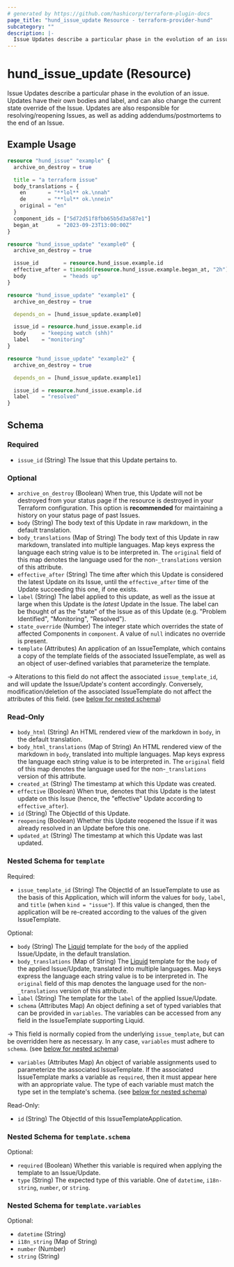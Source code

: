 ```yaml
---
# generated by https://github.com/hashicorp/terraform-plugin-docs
page_title: "hund_issue_update Resource - terraform-provider-hund"
subcategory: ""
description: |-
  Issue Updates describe a particular phase in the evolution of an issue. Updates have their own bodies and label, and can also change the current state override of the Issue. Updates are also responsible for resolving/reopening Issues, as well as adding addendums/postmortems to the end of an Issue.
---
```


# hund_issue_update (Resource)

Issue Updates describe a particular phase in the evolution of an issue. Updates have their own bodies and label, and can also change the current state override of the Issue. Updates are also responsible for resolving/reopening Issues, as well as adding addendums/postmortems to the end of an Issue.

## Example Usage

```terraform
resource "hund_issue" "example" {
  archive_on_destroy = true

  title = "a terraform issue"
  body_translations = {
    en       = "**lol** ok.\nnah"
    de       = "**lul** ok.\nnein"
    original = "en"
  }
  component_ids = ["5d72d51f8fbb65b5d3a587e1"]
  began_at      = "2023-09-23T13:00:00Z"
}

resource "hund_issue_update" "example0" {
  archive_on_destroy = true

  issue_id        = resource.hund_issue.example.id
  effective_after = timeadd(resource.hund_issue.example.began_at, "2h")
  body            = "heads up"
}

resource "hund_issue_update" "example1" {
  archive_on_destroy = true

  depends_on = [hund_issue_update.example0]

  issue_id = resource.hund_issue.example.id
  body     = "keeping watch (shh)"
  label    = "monitoring"
}

resource "hund_issue_update" "example2" {
  archive_on_destroy = true

  depends_on = [hund_issue_update.example1]

  issue_id = resource.hund_issue.example.id
  label    = "resolved"
}
```

<!-- schema generated by tfplugindocs -->
## Schema

### Required

- `issue_id` (String) The Issue that this Update pertains to.

### Optional

- `archive_on_destroy` (Boolean) When true, this Update will not be destroyed from your status page if the resource is destroyed in your Terraform configuration. This option is **recommended** for maintaining a history on your status page of past Issues.
- `body` (String) The body text of this Update in raw markdown, in the default translation.
- `body_translations` (Map of String) The body text of this Update in raw markdown, translated into multiple languages. Map keys express the language each string value is to be interpreted in. The `original` field of this map denotes the language used for the non-`_translations` version of this attribute.
- `effective_after` (String) The time after which this Update is considered the latest Update on its Issue, until the `effective_after` time of the Update succeeding this one, if one exists.
- `label` (String) The label applied to this update, as well as the issue at large when this Update is the *latest* Update in the Issue. The label can be thought of as the "state" of the Issue as of this Update (e.g. "Problem Identified", "Monitoring", "Resolved").
- `state_override` (Number) The integer state which overrides the state of affected Components in `component`. A value of `null` indicates no override is present.
- `template` (Attributes) An application of an IssueTemplate, which contains a copy of the template fields of the associated IssueTemplate, as well as an object of user-defined variables that parameterize the template. 

-> Alterations to this field do not affect the associated `issue_template_id`, and will update the Issue/Update's content accordingly. Conversely, modification/deletion of the associated IssueTemplate do not affect the attributes of this field. (see [below for nested schema](#nestedatt--template))

### Read-Only

- `body_html` (String) An HTML rendered view of the markdown in `body`, in the default translation.
- `body_html_translations` (Map of String) An HTML rendered view of the markdown in `body`, translated into multiple languages. Map keys express the language each string value is to be interpreted in. The `original` field of this map denotes the language used for the non-`_translations` version of this attribute.
- `created_at` (String) The timestamp at which this Update was created.
- `effective` (Boolean) When true, denotes that this Update is the latest update on this Issue (hence, the "effective" Update according to `effective_after`).
- `id` (String) The ObjectId of this Update.
- `reopening` (Boolean) Whether this Update reopened the Issue if it was already resolved in an Update before this one.
- `updated_at` (String) The timestamp at which this Update was last updated.

<a id="nestedatt--template"></a>
### Nested Schema for `template`

Required:

- `issue_template_id` (String) The ObjectId of an IssueTemplate to use as the basis of this Application, which will inform the values for `body`, `label`, and `title` (when `kind = "issue"`). If this value is changed, then the application will be re-created according to the values of the given IssueTemplate.

Optional:

- `body` (String) The [Liquid](https://shopify.github.io/liquid/) template for the `body` of the applied Issue/Update, in the default translation.
- `body_translations` (Map of String) The [Liquid](https://shopify.github.io/liquid/) template for the `body` of the applied Issue/Update, translated into multiple languages. Map keys express the language each string value is to be interpreted in. The `original` field of this map denotes the language used for the non-`_translations` version of this attribute.
- `label` (String) The template for the `label` of the applied Issue/Update.
- `schema` (Attributes Map) An object defining a set of typed variables that can be provided in `variables`. The variables can be accessed from any field in the IssueTemplate supporting Liquid.

-> This field is normally copied from the underlying `issue_template`, but can be overridden here as necessary. In any case, `variables` must adhere to `schema`. (see [below for nested schema](#nestedatt--template--schema))
- `variables` (Attributes Map) An object of variable assignments used to parameterize the associated IssueTemplate. If the associated IssueTemplate marks a variable as `required`, then it must appear here with an appropriate value. The type of each variable must match the type set in the template's schema. (see [below for nested schema](#nestedatt--template--variables))

Read-Only:

- `id` (String) The ObjectId of this IssueTemplateApplication.

<a id="nestedatt--template--schema"></a>
### Nested Schema for `template.schema`

Optional:

- `required` (Boolean) Whether this variable is required when applying the template to an Issue/Update.
- `type` (String) The expected type of this variable. One of `datetime`, `i18n-string`, `number`, or `string`.


<a id="nestedatt--template--variables"></a>
### Nested Schema for `template.variables`

Optional:

- `datetime` (String)
- `i18n_string` (Map of String)
- `number` (Number)
- `string` (String)
